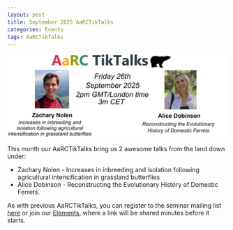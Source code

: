 ```yaml
---
layout: post
title: September 2025 AaRCTikTalks
categories: Events
tags: AaRCTikTalks
---
```


![AaRCTikTalks poster for September 2025](/assets/media/aarc_tiktalks_september_2025.png "AaRCTikTalks poster for September 2025")

This month our AaRCTikTalks bring us 2 awesome talks from the land down under: 
* Zachary Nolen - Increases in inbreeding and isolation following agricultural intensification in grassland butterflies
* Alice Dobinson - Reconstructing the Evolutionary History of Domestic Ferrets. 

As with previous AaRCTikTalks, you can register to the seminar mailing list [here](https://docs.google.com/forms/d/e/1FAIpQLSfq4BUmArgA96iWjm71ocQwbosLZRNb72rZK8Oky1RCnJsGNw/viewform)
or join our [Elements](https://matrix.to/#/#aarc:archaeo.social), where a link will be shared minutes before it starts. 
